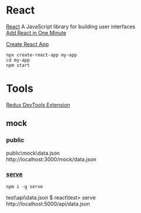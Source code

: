 # React

[React](https://reactjs.org/) A JavaScript library for building user interfaces    
[Add React in One Minute](https://reactjs.org/docs/add-react-to-a-website.html)  


[Create React App](https://reactjs.org/docs/create-a-new-react-app.html)  
```
npx create-react-app my-app
cd my-app
npm start
```
# Tools

[Redux DevTools Extension](https://github.com/zalmoxisus/redux-devtools-extension)  

## mock 

### public
public\mock\data.json   
http://localhost:3000/mock/data.json  

### [serve](https://www.npmjs.com/package/serve) 
`npm i -g serve`

test\api\data.json 
$ react\test> serve  
http://localhost:5000/api/data.json  

